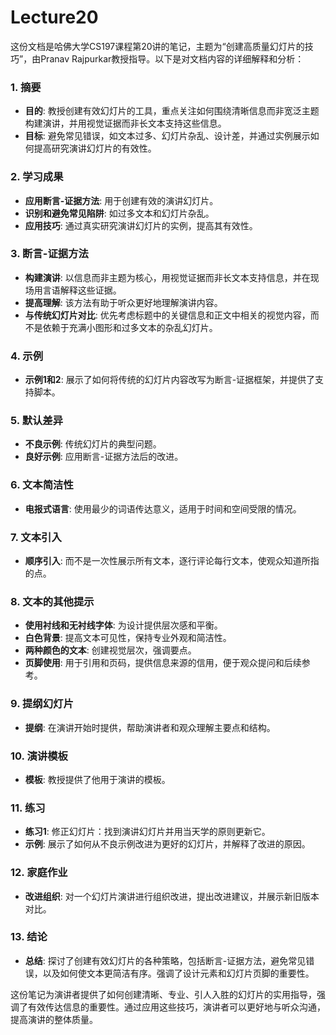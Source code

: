 # Lecture20

这份文档是哈佛大学CS197课程第20讲的笔记，主题为“创建高质量幻灯片的技巧”，由Pranav Rajpurkar教授指导。以下是对文档内容的详细解释和分析：

### 1. 摘要
- **目的**: 教授创建有效幻灯片的工具，重点关注如何围绕清晰信息而非宽泛主题构建演讲，并用视觉证据而非长文本支持这些信息。
- **目标**: 避免常见错误，如文本过多、幻灯片杂乱、设计差，并通过实例展示如何提高研究演讲幻灯片的有效性。

### 2. 学习成果
- **应用断言-证据方法**: 用于创建有效的演讲幻灯片。
- **识别和避免常见陷阱**: 如过多文本和幻灯片杂乱。
- **应用技巧**: 通过真实研究演讲幻灯片的实例，提高其有效性。

### 3. 断言-证据方法
- **构建演讲**: 以信息而非主题为核心，用视觉证据而非长文本支持信息，并在现场用言语解释这些证据。
- **提高理解**: 该方法有助于听众更好地理解演讲内容。
- **与传统幻灯片对比**: 优先考虑标题中的关键信息和正文中相关的视觉内容，而不是依赖于充满小图形和过多文本的杂乱幻灯片。

### 4. 示例
- **示例1和2**: 展示了如何将传统的幻灯片内容改写为断言-证据框架，并提供了支持脚本。

### 5. 默认差异
- **不良示例**: 传统幻灯片的典型问题。
- **良好示例**: 应用断言-证据方法后的改进。

### 6. 文本简洁性
- **电报式语言**: 使用最少的词语传达意义，适用于时间和空间受限的情况。

### 7. 文本引入
- **顺序引入**: 而不是一次性展示所有文本，逐行评论每行文本，使观众知道所指的点。

### 8. 文本的其他提示
- **使用衬线和无衬线字体**: 为设计提供层次感和平衡。
- **白色背景**: 提高文本可见性，保持专业外观和简洁性。
- **两种颜色的文本**: 创建视觉层次，强调要点。
- **页脚使用**: 用于引用和页码，提供信息来源的信用，便于观众提问和后续参考。

### 9. 提纲幻灯片
- **提纲**: 在演讲开始时提供，帮助演讲者和观众理解主要点和结构。

### 10. 演讲模板
- **模板**: 教授提供了他用于演讲的模板。

### 11. 练习
- **练习1**: 修正幻灯片：找到演讲幻灯片并用当天学的原则更新它。
- **示例**: 展示了如何从不良示例改进为更好的幻灯片，并解释了改进的原因。

### 12. 家庭作业
- **改进组织**: 对一个幻灯片演讲进行组织改进，提出改进建议，并展示新旧版本对比。

### 13. 结论
- **总结**: 探讨了创建有效幻灯片的各种策略，包括断言-证据方法，避免常见错误，以及如何使文本更简洁有序。强调了设计元素和幻灯片页脚的重要性。

这份笔记为演讲者提供了如何创建清晰、专业、引人入胜的幻灯片的实用指导，强调了有效传达信息的重要性。通过应用这些技巧，演讲者可以更好地与听众沟通，提高演讲的整体质量。